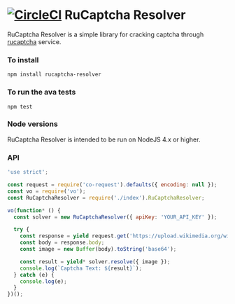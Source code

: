 [![CircleCI](https://circleci.com/gh/Cr1stal/rucaptcha-resolver.svg?style=svg)](https://circleci.com/gh/Cr1stal/rucaptcha-resolver)
RuCaptcha Resolver
=========

RuCaptcha Resolver is a simple library for cracking captcha through [rucaptcha](https://rucaptcha.com/?from=1330825) service.

### To install

    npm install rucaptcha-resolver

### To run the ava tests

    npm test

### Node versions

RuCaptcha Resolver is intended to be run on NodeJS 4.x or higher.

### API

```js
'use strict';

const request = require('co-request').defaults({ encoding: null });
const vo = require('vo');
const RuCaptchaResolver = require('./index').RuCaptchaResolver;

vo(function* () {
  const solver = new RuCaptchaResolver({ apiKey: 'YOUR_API_KEY' });

  try {
    const response = yield request.get('https://upload.wikimedia.org/wikipedia/commons/6/69/Captcha.jpg');
    const body = response.body;
    const image = new Buffer(body).toString('base64');

    const result = yield* solver.resolve({ image });
    console.log(`Captcha Text: ${result}`);
  } catch (e) {
    console.log(e);
  }
})();
```
